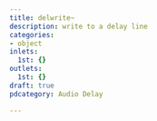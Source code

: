 ```yaml
---
title: delwrite~
description: write to a delay line
categories:
- object
inlets:
  1st: {}
outlets:
  1st: {}
draft: true
pdcategory: Audio Delay

---
```


